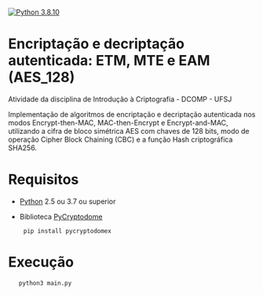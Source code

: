 [![Python 3.8.10](https://img.shields.io/badge/python-3.8.10-blue.svg)](https://www.python.org/downloads/release/python-3810/)

# Encriptação e decriptação autenticada: ETM, MTE e EAM (AES_128)
Atividade da disciplina de Introdução à Criptografia - DCOMP - UFSJ

 Implementação de algoritmos de encriptação e decriptação autenticada nos modos Encrypt-then-MAC, MAC-then-Encrypt e Encrypt-and-MAC, utilizando a cifra de bloco simétrica AES com chaves de 128 bits, modo de operação Cipher Block Chaining (CBC) e a função Hash criptográfica SHA256.
 
 # Requisitos
 
- [Python](https://python.org) 2.5 ou 3.7 ou superior
 
- Biblioteca [PyCryptodome](https://pycryptodome.readthedocs.io/en/latest/src/introduction.html)
 
       pip install pycryptodomex
       
 # Execução
 
       python3 main.py  
